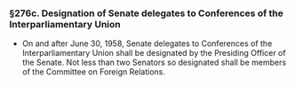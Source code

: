 ### §276c. Designation of Senate delegates to Conferences of the Interparliamentary Union
* On and after June 30, 1958, Senate delegates to Conferences of the Interparliamentary Union shall be designated by the Presiding Officer of the Senate. Not less than two Senators so designated shall be members of the Committee on Foreign Relations.